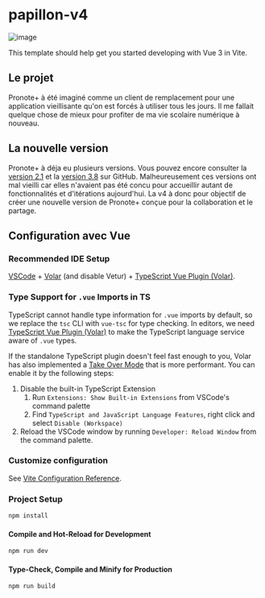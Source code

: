 # papillon-v4

![image](https://user-images.githubusercontent.com/32978709/202866365-940a2544-02fa-4107-96d9-6d4f9b8e8135.png)

This template should help get you started developing with Vue 3 in Vite.

## Le projet
Pronote+ à été imaginé comme un client de remplacement pour une application vieillisante qu'on est forcés à utiliser tous les jours. Il me fallait quelque chose de mieux pour profiter de ma vie scolaire numérique à nouveau.

## La nouvelle version
Pronote+ à déja eu plusieurs versions. Vous pouvez encore consulter la [version 2.1](https://github.com/ecnivtwelve/pronoteplus_app) et la [version 3.8](https://github.com/PapillonApp/Papillon) sur GitHub. Malheureusement ces versions ont mal vieilli car elles n'avaient pas été concu pour accueillir autant de fonctionnalités et d'itérations aujourd'hui. La v4 à donc pour objectif de créer une nouvelle version de Pronote+ conçue pour la collaboration et le partage.

## Configuration avec Vue

### Recommended IDE Setup

[VSCode](https://code.visualstudio.com/) + [Volar](https://marketplace.visualstudio.com/items?itemName=Vue.volar) (and disable Vetur) + [TypeScript Vue Plugin (Volar)](https://marketplace.visualstudio.com/items?itemName=Vue.vscode-typescript-vue-plugin).

### Type Support for `.vue` Imports in TS

TypeScript cannot handle type information for `.vue` imports by default, so we replace the `tsc` CLI with `vue-tsc` for type checking. In editors, we need [TypeScript Vue Plugin (Volar)](https://marketplace.visualstudio.com/items?itemName=Vue.vscode-typescript-vue-plugin) to make the TypeScript language service aware of `.vue` types.

If the standalone TypeScript plugin doesn't feel fast enough to you, Volar has also implemented a [Take Over Mode](https://github.com/johnsoncodehk/volar/discussions/471#discussioncomment-1361669) that is more performant. You can enable it by the following steps:

1. Disable the built-in TypeScript Extension
    1) Run `Extensions: Show Built-in Extensions` from VSCode's command palette
    2) Find `TypeScript and JavaScript Language Features`, right click and select `Disable (Workspace)`
2. Reload the VSCode window by running `Developer: Reload Window` from the command palette.

### Customize configuration

See [Vite Configuration Reference](https://vitejs.dev/config/).

### Project Setup

```sh
npm install
```

#### Compile and Hot-Reload for Development

```sh
npm run dev
```

#### Type-Check, Compile and Minify for Production

```sh
npm run build
```
